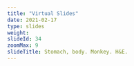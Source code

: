 ```yaml
---
title: "Virtual Slides"
date: 2021-02-17
type: slides
weight:
slideId: 34
zoomMax: 9
slideTitle: Stomach, body. Monkey. H&E.
---
```

